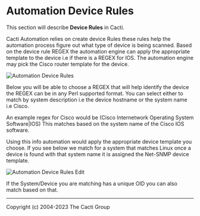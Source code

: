 # Automation Device Rules

This section will describe **Device Rules** in Cacti.

Cacti Automation relies on create device Rules these rules help the automation
process figure out what type of device is being scanned.  Based on the device
rule REGEX the automation engine can apply the appropriate template to the
device i.e if there is a REGEX for IOS.  The automation engine may pick the
Cisco router template for the device.

![Automation Device Rules](images/automation-device-templates.png)

Below you will be able to choose a REGEX that will help identify the device
the REGEX can be in any Perl supported format.  You can select either to
match by system description i.e the device hostname or the system name
i.e Cisco.

An example regex for Cisco would be (Cisco Internetwork Operating System
Software|IOS) This matches based on the system name of the Cisco IOS software.

Using this info automation would apply the appropriate device template you
choose.  If you see below we match for a system that matches Linux once a
device is found with that system name it is assigned the Net-SNMP device
template.

![Automation Device Rules Edit](images/automation-device-templates-edit1.png)

If the System/Device you are matching has a unique OID you can also match based
on that.

---
Copyright (c) 2004-2023 The Cacti Group
